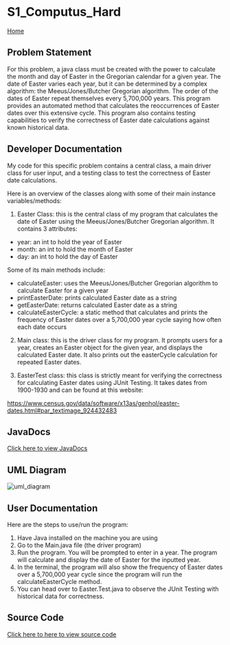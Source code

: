 # S1_Computus_Hard
[Home](Home)

## Problem Statement
For this problem, a java class must be created with the power to calculate the month and day of Easter  in the Gregorian calendar for a given year. The date of Easter varies each year, but it can be determined by a complex algorithm: the Meeus/Jones/Butcher Gregorian algorithm. The order of the dates of Easter repeat themselves every 5,700,000 years. This program provides an automated method that calculates the reoccurrences of Easter dates over this extensive cycle. This program also contains testing capabilities to verify the correctness of Easter date calculations against known historical data.

## Developer Documentation
My code for this specific problem contains a central class, a main driver class for user input, and a testing class to test the correctness of Easter date calculations.

Here is an overview of the classes along with some of their main instance variables/methods:
1. Easter Class: this is the central class of my program that calculates the date of Easter using the Meeus/Jones/Butcher Gregorian algorithm. It contains 3 attributes:
- year: an int to hold the year of Easter
- month: an int to hold the month of Easter
- day: an int to hold the day of Easter

Some of its main methods include:
- calculateEaster: uses the Meeus/Jones/Butcher Gregorian algorithm to calculate Easter for a given year
- printEasterDate: prints calculated Easter date as a string
- getEasterDate: returns calculated Easter date as a string
- calculateEasterCycle: a static method that calculates and prints the frequency of Easter dates over a 5,700,000 year cycle saying how often each date occurs

2. Main class: this is the driver class for my program. It prompts users for a year, creates an Easter object for the given year, and displays the calculated Easter date. It also prints out the easterCycle calculation for repeated Easter dates. 

3. EasterTest class: this class is strictly meant for verifying the correctness for calculating Easter dates using JUnit Testing. It takes dates from 1900-1930 and can be found at this website: 

https://www.census.gov/data/software/x13as/genhol/easter-dates.html#par_textimage_924432483 

## JavaDocs
[Click here to view JavaDocs](https://class-git.engineering.uiowa.edu/swd2024fall/scottpearson/-/tree/master/oral_exam1/S1_Computus_Hard/doc?ref_type=heads)

## UML Diagram
![uml_diagram](https://class-git.engineering.uiowa.edu/swd2024fall/scottpearson/-/raw/master/oral_exam1/S1_Computus_Hard/doc/Computus_UML.png?ref_type=heads)

## User Documentation
Here are the steps to use/run the program:
1. Have Java installed on the machine you are using
2. Go to the Main.java file (the driver program)
3. Run the program. You will be prompted to enter in a year. The program will calculate and display the date of Easter for the inputted year.
4. In the terminal, the program will also show the frequency of Easter dates over a 5,700,000 year cycle since the program will run the calculateEasterCycle method.
5. You can head over to Easter.Test.java to observe the JUnit Testing with historical data for correctness.
   
## Source Code
[Click here to here to view source code](https://class-git.engineering.uiowa.edu/swd2024fall/scottpearson/-/tree/master/oral_exam1/S1_Computus_Hard/src?ref_type=heads)
